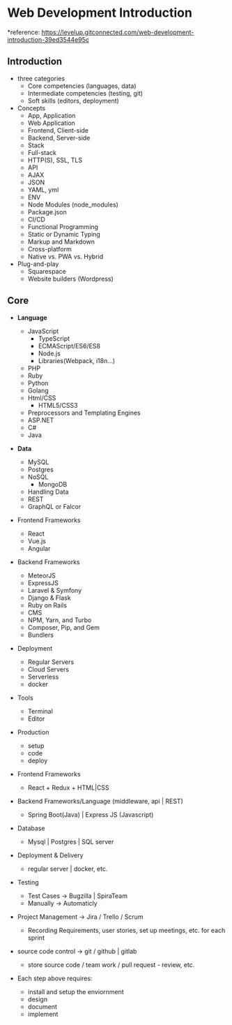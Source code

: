 Web Development Introduction
============================
*reference: https://levelup.gitconnected.com/web-development-introduction-39ed3544e95c 

Introduction
------------
- three categories
  - Core competencies (languages, data)
  - Intermediate competencies (testing, git)
  - Soft skills (editors, deployment)
- Concepts
  - App, Application
  - Web Application
  - Frontend, Client-side
  - Backend, Server-side
  - Stack
  - Full-stack
  - HTTP(S), SSL, TLS
  - API
  - AJAX
  - JSON
  - YAML, yml
  - ENV
  - Node Modules (node_modules)
  - Package.json
  - CI/CD
  - Functional Programming
  - Static or Dynamic Typing
  - Markup and Markdown
  - Cross-platform
  - Native vs. PWA vs. Hybrid
- Plug-and-play
  - Squarespace
  - Website builders (Wordpress)

Core
-----
- **Language**
  - JavaScript
    - TypeScript
    - ECMAScript/ES6/ES8
    - Node.js
    - Libraries(Webpack, i18n...)
  - PHP
  - Ruby
  - Python
  - Golang
  - Html/CSS
    - HTML5/CSS3
  - Preprocessors and Templating Engines
  - ASP.NET
  - C#
  - Java
- **Data**
  - MySQL
  - Postgres
  - NoSQL
    - MongoDB
  - Handling Data
  - REST
  - GraphQL or Falcor
- Frontend Frameworks
  - React
  - Vue.js
  - Angular
- Backend Frameworks
    - MeteorJS
    - ExpressJS
    - Laravel & Symfony
    - Django & Flask
    - Ruby on Rails
    - CMS
    - NPM, Yarn, and Turbo
    - Composer, Pip, and Gem
    - Bundlers
- Deployment
  - Regular Servers
  - Cloud Servers
  - Serverless
  - docker
- Tools
  - Terminal
  - Editor
- Production
  - setup
  - code
  - deploy
  

- Frontend Frameworks
  - React + Redux + HTML|CSS
- Backend Frameworks/Language (middleware, api | REST)
  - Spring Boot(Java) | Express JS (Javascript)
- Database 
  - Mysql | Postgres | SQL server
- Deployment & Delivery
  - regular server | docker, etc.
- Testing 
  - Test Cases -> Bugzilla | SpiraTeam
  - Manually -> Automaticly
- Project Management    ->  Jira / Trello / Scrum
  - Recording Requirements, user stories, set up meetings, etc. for each sprint
- source code control   ->  git / github | gitlab
  - store source code / team work / pull request - review, etc.
- Each step above requires:    
    - install and setup the enviornment 
    - design 
    - document 
    - implement





